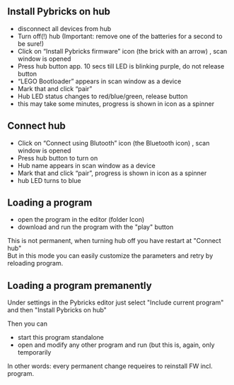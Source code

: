 ## Install Pybricks on hub 

* disconnect all devices from hub
* Turn off(!) hub (Important: remove one of the batteries for a second to be sure!)
* Click on “Install Pybricks firmware” icon (the brick with an arrow) , scan window is opened
* Press hub button app. 10 secs till LED is blinking purple, do not release button
* “LEGO Bootloader” appears in scan window as a device
* Mark that and click “pair”
* Hub LED status changes to red/blue/green, release button
* this may take some minutes, progress is shown in icon as a spinner

## Connect hub

* Click on “Connect using Blutooth” icon (the Bluetooth icon) , scan window is opened
* Press hub button to turn on
* Hub name appears in scan window as a device
* Mark that and click “pair”, progress is shown in icon as a spinner
* hub LED turns to blue

## Loading a program

* open the program in the editor (folder Icon)
* download and run the program with the "play" button

This is not permanent, when turning hub off you have restart at "Connect hub"\
But in this mode you can easily customize the parameters and retry by reloading program. 

## Loading a program premanently

Under settings in the Pybricks editor just select "Include current program" and then "Install Pybricks on hub"

Then you can 
* start this program standalone
* open and modify any other program and run (but this is, again, only temporarily

In other words: every permanent change requeires to reinstall FW incl. program.
